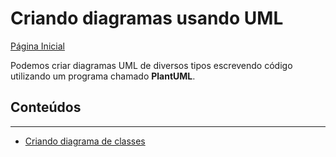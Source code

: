 # Criando diagramas usando UML

[Página Inicial](../Home.md)



Podemos criar diagramas UML de diversos tipos escrevendo código utilizando um programa chamado **PlantUML**.



## Conteúdos

---

- [Criando diagrama de classes](ClassDiagram.md)


